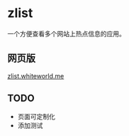 # zlist

一个方便查看多个网站上热点信息的应用。

## 网页版

[zlist.whiteworld.me](http://zlist.whiteworld.me/)

## TODO

- 页面可定制化
- 添加测试